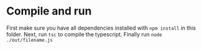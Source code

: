 # Compile and run

First make sure you have all dependencies installed with `npm install` in this folder. Next, run `tsc` to compile the typescript. Finally run `node ./out/filename.js`
